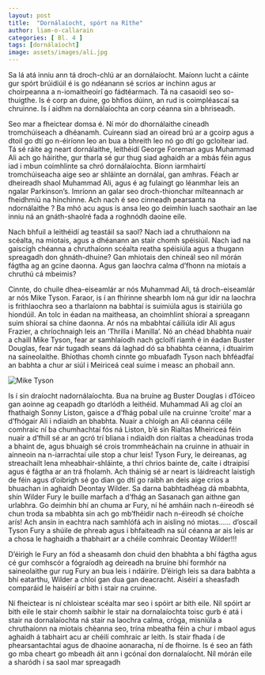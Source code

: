 ```yaml
---
layout: post
title:  "Dornálaíocht, spórt na Ríthe"
author: liam-o-callarain
categories: [ Bl. 4 ]
tags: [dornálaíocht]
image: assets/images/ali.jpg
---
```


Sa lá atá inniu ann tá droch-chlú ar an dornálaíocht. Maíonn lucht a cáinte gur spórt brúidiúil é is go ndéanann sé scrios ar inchinn agus ar choirpeanna a n-iomaitheoirí go fádtéarmach. Tá na casaoidí seo so-thuigthe. Is é corp an duine, go bhfios dúinn, an rud is coimpléascaí sa chruinne. Is í aidhm na dornálaíochta an corp céanna sin a bhriseadh.

Seo mar a fheictear domsa é. Ní mór do dhornálaithe cineadh tromchúiseach a dhéanamh. Cuireann siad an oiread brú ar a gcoirp agus a dtoil go dtí go n-éiríonn leo an bua a bhreith leo nó go dtí go gcloítear iad. Tá sé ráite ag neart dornálaithe, leithéidí George Foreman agus Muhammad Ali ach go háirithe, gur tharla sé gur thug siad aghaidh ar a mbás féin agus iad i mbun coimhlinte sa chró dornálaíochta. Bíonn iarmhairtí tromchúiseacha aige seo ar shláinte an dornálaí, gan amhras. Féach ar dheireadh shaol Muhammad Ali, agus é ag fulaingt go léanmhar leis an ngalar Parkinson’s. Imríonn an galar seo droch-thionchar milteannach ar fheidhmiú na hinchinne. Ach nach é seo cinneadh pearsanta na ndornálaithe ? Ba mhó acu agus is ansa leo go deimhin luach saothair an lae inniu ná an gnáth-shaolré fada a roghnódh daoine eile.

Nach bhfuil a leithéidí ag teastáil sa saol? Nach iad a chruthaíonn na scéalta, na miotais, agus a dhéanann an stair chomh spéisiúil. Nach iad na gaiscígh chéanna a chruthaíonn scéalta reatha spéisiúla agus a thugann spreagadh don ghnáth-dhuine? Gan mhiotais den chineál seo níl mórán fágtha ag an gcine daonna. Agus gan laochra calma d’fhonn na miotais a chruthú cá mbeimis?

Cinnte, do chuile dhea-eiseamlár ar nós Muhammad Ali, tá droch-eiseamlár ar nós Mike Tyson. Faraor, is í an fhírinne shearbh lom ná gur idir na laochra is frithlaochra seo a tharlaíonn na babhtaí is suimiúla agus is stairiúla go hiondúil. An tolc in éadan na maitheasa, an choimhlint shíoraí a spreagann suim shíoraí sa chine daonna. Ar nós na mbabhtaí cáiliúla idir Ali agus Frazier, a chríochnaigh leis an ‘Thrilla i Manilla’. Nó an chéad bhabhta nuair a chaill Mike Tyson, fear ar samhlaíodh nach gcloífí riamh é in éadan Buster Douglas, fear nár tugadh seans dá laghad dó sa bhabhta céanna, i dtuairim na saineolaithe. Bhíothas chomh cinnte go mbuafadh Tyson nach bhféadfaí an babhta a chur ar siúl i Meiriceá ceal suime i measc an phobail ann.

![Mike Tyson](https://i.imgur.com/zrJuSfq.jpg)

Is í sin draíocht nadornálaíochta. Bua na bruíne ag Buster Douglas i dTóiceo gan aoinne ag ceapadh go dtarlódh a leithéid. Muhammad Ali ag cloí an fhathaigh Sonny Liston, gaisce a d’fhág pobal uile na cruinne ‘croite’ mar a d’fhógair Ali i ndiaidh an bhabhta. Nuair a chloígh an Ali céanna céile comhraic ní ba chumhachtaí fós ná Liston, b’é sin Rialtas Mheiriceá féin nuair a d’fhill sé ar an gcró trí bliana i ndiaidh don rialtas a cheadúnas troda a bhaint de, agus bhuaigh sé crois trommheáchain na cruinne in athuair in ainneoin na n-iarrachtaí uile stop a chur leis! Tyson Fury, le deireanas, ag streachailt lena mheabhair-shláinte, a thrí chrios bainte de, caite i dtraipisí agus é fágtha ar an trá fholamh. Ach tháinig sé ar neart is láidreacht laistigh de féin agus d’oibrigh sé go dian go dtí go raibh an deis aige crios a bhuachan in aghaidh Deontay Wilder. Sa darna babhtadhéag dá mbabhta, shín Wilder Fury le buille marfach a d’fhág an Sasanach gan aithne gan urlabhra. Go deimhin bhí an chuma ar Fury, ní hé amháin nach n-éireodh sé chun troda sa mbabhta sin ach go mb’fhéidir nach n-éireodh sé choíche arís! Ach ansin in eachtra nach samhlófá ach in aisling nó miotas...... d’oscail Tyson Fury a shúile de phreab agus i bhfaiteadh na súl céanna ar ais leis ar a chosa le haghaidh a thabhairt ar a chéile comhraic Deontay Wilder!!!

D’éirigh le Fury an fód a sheasamh don chuid den bhabhta a bhí fágtha agus cé gur comhscór a fógraíodh ag deireadh na bruíne bhí formhór na saineolaithe gur rug Fury an bua leis i ndáiríre. D’éirigh leis sa dara babhta a bhí eatarthu, Wilder a chloí gan dua gan deacracht. Aiséirí a sheasfadh comparáid le haiséirí ar bith i stair na cruinne.

Ní fheictear is ní chloistear scéalta mar seo i spóirt ar bith eile. Níl spóirt ar bith eile le stair chomh saibhir le stair na dornalaíochta toisc gurb é atá i stair na dornalaíochta ná stair na laochra calma, cróga, misniúla a chruthaíonn na miotais chèanna seo, trína mbeatha féin a chur i mbaol agus aghaidh á tabhairt acu ar chéilí comhraic ar leith. Is stair fhada í de phearsantachtaí agus de dhaoine aonaracha, ní de fhoirne. Is é seo an fáth go mba cheart go mbeadh áit ann i gcónaí don dornalaíocht. Níl mórán eile a sharódh í sa saol mar spreagadh
